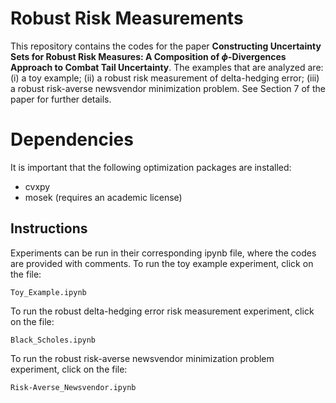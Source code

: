 # Robust Risk Measurements

This repository contains the codes for the paper **Constructing Uncertainty Sets for Robust Risk Measures: A Composition of $\phi$-Divergences Approach to Combat Tail Uncertainty**. The examples that are analyzed are: (i) a toy example; (ii) a robust risk measurement of delta-hedging error; (iii) a robust risk-averse newsvendor minimization problem. See Section 7 of the paper for further details. 

# Dependencies

It is important that the following optimization packages are installed:
+ cvxpy
+ mosek (requires an academic license)

## Instructions
Experiments can be run in their corresponding ipynb file, where the codes are provided with comments.
To run the toy example experiment, click on the file:
```
Toy_Example.ipynb
```
To run the robust delta-hedging error risk measurement experiment, click on the file:
```
Black_Scholes.ipynb
```
To run the robust risk-averse newsvendor minimization problem experiment, click on the file:
```
Risk-Averse_Newsvendor.ipynb
```
